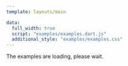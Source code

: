 ```yaml
---
template: layouts/main

data:
  full_width: true
  script: "examples/examples.dart.js"
  additional_style: "examples/examples.css"
---
```


The examples are loading, please wait.
